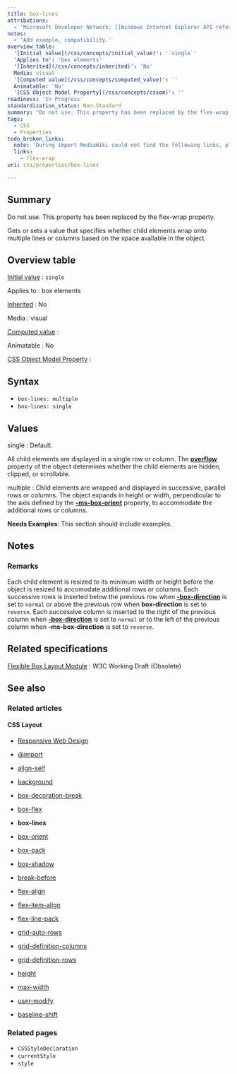 ```yaml
---
title: box-lines
attributions:
  - 'Microsoft Developer Network: [[Windows Internet Explorer API reference](http://msdn.microsoft.com/en-us/library/ie/hh828809%28v=vs.85%29.aspx) Article]'
notes:
  - 'Add example, compatibility.'
overview_table:
  '[Initial value](/css/concepts/initial_value)': '`single`'
  'Applies to': 'box elements'
  '[Inherited](/css/concepts/inherited)': 'No'
  Media: visual
  '[Computed value](/css/concepts/computed_value)': ''
  Animatable: 'No'
  '[CSS Object Model Property](/css/concepts/cssom)': ''
readiness: 'In Progress'
standardization_status: Non-Standard
summary: "Do not use. This property has been replaced by the flex-wrap property.\n"
tags:
  - CSS
  - Properties
todo_broken_links:
  note: 'During import MediaWiki could not find the following links, please fix and adjust this list.'
  links:
    - flex-wrap
uri: css/properties/box-lines

---
```

## Summary

Do not use. This property has been replaced by the flex-wrap property.

Gets or sets a value that specifies whether child elements wrap onto multiple lines or columns based on the space available in the object.

## Overview table

[Initial value](/css/concepts/initial_value)
:   `single`

Applies to
:   box elements

[Inherited](/css/concepts/inherited)
:   No

Media
:   visual

[Computed value](/css/concepts/computed_value)
:

Animatable
:   No

[CSS Object Model Property](/css/concepts/cssom)
:

## Syntax

-   `box-lines: multiple`
-   `box-lines: single`

## Values

single
:   Default.

All child elements are displayed in a single row or column. The [**overflow**](/css/properties/overflow) property of the object determines whether the child elements are hidden, clipped, or scrollable.

multiple
:   Child elements are wrapped and displayed in successive, parallel rows or columns. The object expands in height or width, perpendicular to the axis defined by the [**-ms-box-orient**](/css/properties/ms-box-orient) property, to accommodate the additional rows or columns.

**Needs Examples**: This section should include examples.

## Notes

### Remarks

Each child element is resized to its minimum width or height before the object is resized to accomodate additional rows or columns. Each successive rows is inserted below the previous row when [**-box-direction**](/css/properties/box-direction) is set to `normal` or above the previous row when **box-direction** is set to `reverse`. Each successive column is inserted to the right of the previous column when [**-box-direction**](/css/properties/box-direction) is set to `normal` or to the left of the previous column when **-ms-box-direction** is set to `reverse`.

## Related specifications

[Flexible Box Layout Module](http://www.w3.org/TR/2009/WD-css3-flexbox-20090723/)
:   W3C Working Draft (Obsolete)

## See also

### Related articles

#### CSS Layout

-   [Responsive Web Design](/concepts/mobile_web/responsive_design)

-   [@import](/css/atrules/@import)

-   [align-self](/css/properties/align-self)

-   [background](/css/properties/background)

-   [box-decoration-break](/css/properties/box-decoration-break)

-   [box-flex](/css/properties/box-flex)

-   **box-lines**

-   [box-orient](/css/properties/box-orient)

-   [box-pack](/css/properties/box-pack)

-   [box-shadow](/css/properties/box-shadow)

-   [break-before](/css/properties/break-before)

-   [flex-align](/css/properties/flex-align)

-   [flex-item-align](/css/properties/flex-item-align)

-   [flex-line-pack](/css/properties/flex-line-pack)

-   [grid-auto-rows](/css/properties/grid-auto-rows)

-   [grid-definition-columns](/css/properties/grid-definition-columns)

-   [grid-definition-rows](/css/properties/grid-definition-rows)

-   [height](/css/properties/height)

-   [max-width](/css/properties/max-width)

-   [user-modify](/css/properties/user-modify)

-   [baseline-shift](/svg/attributes/baseline-shift)

### Related pages

-   `CSSStyleDeclaration`
-   `currentStyle`
-   `style`
